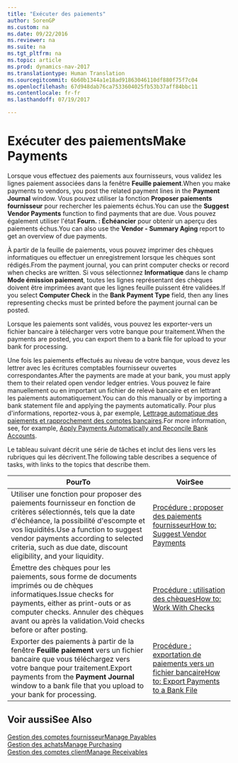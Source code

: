 ```yaml
---
title: "Exécuter des paiements"
author: SorenGP
ms.custom: na
ms.date: 09/22/2016
ms.reviewer: na
ms.suite: na
ms.tgt_pltfrm: na
ms.topic: article
ms.prod: dynamics-nav-2017
ms.translationtype: Human Translation
ms.sourcegitcommit: 6b60b1344a1e18ad91863046110df880f75f7c04
ms.openlocfilehash: 67d948dab76ca7533604025fb53b37aff84bbc11
ms.contentlocale: fr-fr
ms.lasthandoff: 07/19/2017

---
```


# <a name="make-payments"></a><span data-ttu-id="2d22c-102">Exécuter des paiements</span><span class="sxs-lookup"><span data-stu-id="2d22c-102">Make Payments</span></span>
<span data-ttu-id="2d22c-103">Lorsque vous effectuez des paiements aux fournisseurs, vous validez les lignes paiement associées dans la fenêtre **Feuille paiement**.</span><span class="sxs-lookup"><span data-stu-id="2d22c-103">When you make payments to vendors, you post the related payment lines in the **Payment Journal** window.</span></span> <span data-ttu-id="2d22c-104">Vous pouvez utiliser la fonction **Proposer paiements fournisseur** pour rechercher les paiements échus.</span><span class="sxs-lookup"><span data-stu-id="2d22c-104">You can use the **Suggest Vendor Payments** function to find payments that are due.</span></span> <span data-ttu-id="2d22c-105">Vous pouvez également utiliser l'état **Fourn. : Échéancier** pour obtenir un aperçu des paiements échus.</span><span class="sxs-lookup"><span data-stu-id="2d22c-105">You can also use the **Vendor - Summary Aging** report to get an overview of due payments.</span></span>

<span data-ttu-id="2d22c-106">À partir de la feuille de paiements, vous pouvez imprimer des chèques informatiques ou effectuer un enregistrement lorsque les chèques sont rédigés.</span><span class="sxs-lookup"><span data-stu-id="2d22c-106">From the payment journal, you can print computer checks or record when checks are written.</span></span> <span data-ttu-id="2d22c-107">Si vous sélectionnez **Informatique** dans le champ **Mode émission paiement**, toutes les lignes représentant des chèques doivent être imprimées avant que les lignes feuille puissent être validées.</span><span class="sxs-lookup"><span data-stu-id="2d22c-107">If you select **Computer Check** in the **Bank Payment Type** field, then any lines representing checks must be printed before the payment journal can be posted.</span></span>

<span data-ttu-id="2d22c-108">Lorsque les paiements sont validés, vous pouvez les exporter-vers un fichier bancaire à télécharger vers votre banque pour traitement.</span><span class="sxs-lookup"><span data-stu-id="2d22c-108">When the payments are posted, you can export them to a bank file for upload to your bank for processing.</span></span>

<span data-ttu-id="2d22c-109">Une fois les paiements effectués au niveau de votre banque, vous devez les lettrer avec les écritures comptables fournisseur ouvertes correspondantes.</span><span class="sxs-lookup"><span data-stu-id="2d22c-109">After the payments are made at your bank, you must apply them to their related open vendor ledger entries.</span></span> <span data-ttu-id="2d22c-110">Vous pouvez le faire manuellement ou en important un fichier de relevé bancaire et en lettrant les paiements automatiquement.</span><span class="sxs-lookup"><span data-stu-id="2d22c-110">You can do this manually or by importing a bank statement file and applying the payments automatically.</span></span> <span data-ttu-id="2d22c-111">Pour plus d'informations, reportez-vous à, par exemple, [Lettrage automatique des paiements et rapprochement des comptes bancaires](receivables-apply-payments-auto-reconcile-bank-accounts.md).</span><span class="sxs-lookup"><span data-stu-id="2d22c-111">For more information, see, for example, [Apply Payments Automatically and Reconcile Bank Accounts](receivables-apply-payments-auto-reconcile-bank-accounts.md).</span></span>

<span data-ttu-id="2d22c-112">Le tableau suivant décrit une série de tâches et inclut des liens vers les rubriques qui les décrivent.</span><span class="sxs-lookup"><span data-stu-id="2d22c-112">The following table describes a sequence of tasks, with links to the topics that describe them.</span></span>

|<span data-ttu-id="2d22c-113">Pour</span><span class="sxs-lookup"><span data-stu-id="2d22c-113">To</span></span> |<span data-ttu-id="2d22c-114">Voir</span><span class="sxs-lookup"><span data-stu-id="2d22c-114">See</span></span> |
|---|----|
|<span data-ttu-id="2d22c-115">Utiliser une fonction pour proposer des paiements fournisseur en fonction de critères sélectionnés, tels que la date d'échéance, la possibilité d'escompte et vos liquidités.</span><span class="sxs-lookup"><span data-stu-id="2d22c-115">Use a function to suggest vendor payments according to selected criteria, such as due date, discount eligibility, and your liquidity.</span></span>|[<span data-ttu-id="2d22c-116">Procédure : proposer des paiements fournisseur</span><span class="sxs-lookup"><span data-stu-id="2d22c-116">How to: Suggest Vendor Payments</span></span>](payables-how-suggest-vendor-payments.md)|
|<span data-ttu-id="2d22c-117">Émettre des chèques pour les paiements, sous forme de documents imprimés ou de chèques informatiques.</span><span class="sxs-lookup"><span data-stu-id="2d22c-117">Issue checks for payments, either as print-outs or as computer checks.</span></span> <span data-ttu-id="2d22c-118">Annuler des chèques avant ou après la validation.</span><span class="sxs-lookup"><span data-stu-id="2d22c-118">Void checks before or after posting.</span></span>|[<span data-ttu-id="2d22c-119">Procédure : utilisation des chèques</span><span class="sxs-lookup"><span data-stu-id="2d22c-119">How to: Work With Checks</span></span>](payables-how-work-checks.md)|
|<span data-ttu-id="2d22c-120">Exporter des paiements à partir de la fenêtre **Feuille paiement** vers un fichier bancaire que vous téléchargez vers votre banque pour traitement.</span><span class="sxs-lookup"><span data-stu-id="2d22c-120">Export payments from the **Payment Journal** window to a bank file that you upload to your bank for processing.</span></span>|[<span data-ttu-id="2d22c-121">Procédure : exportation de paiements vers un fichier bancaire</span><span class="sxs-lookup"><span data-stu-id="2d22c-121">How to: Export Payments to a Bank File</span></span>](payables-how-export-payments-bank-file.md)|

## <a name="see-also"></a><span data-ttu-id="2d22c-122">Voir aussi</span><span class="sxs-lookup"><span data-stu-id="2d22c-122">See Also</span></span>
[<span data-ttu-id="2d22c-123">Gestion des comptes fournisseur</span><span class="sxs-lookup"><span data-stu-id="2d22c-123">Manage Payables</span></span>](payables-manage-payables.md)  
[<span data-ttu-id="2d22c-124">Gestion des achats</span><span class="sxs-lookup"><span data-stu-id="2d22c-124">Manage Purchasing</span></span>](purchasing-manage-purchasing.md)  
[<span data-ttu-id="2d22c-125">Gestion des comptes client</span><span class="sxs-lookup"><span data-stu-id="2d22c-125">Manage Receivables</span></span>](receivables-manage-receivables.md)

